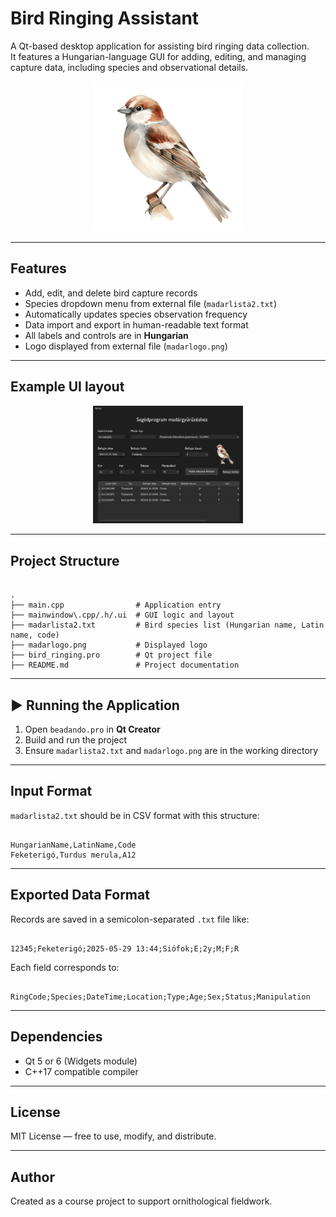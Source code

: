 # Bird Ringing Assistant

A Qt-based desktop application for assisting bird ringing data collection.  
It features a Hungarian-language GUI for adding, editing, and managing capture data, including species and observational details.

<p align="center">
  <img src="madarlogo.png" width="240">
</p>

---

## Features

- Add, edit, and delete bird capture records
- Species dropdown menu from external file (`madarlista2.txt`)
- Automatically updates species observation frequency
- Data import and export in human-readable text format
- All labels and controls are in **Hungarian**
- Logo displayed from external file (`madarlogo.png`)

---
## Example UI layout

<p align="center">
  <img src="ui_example.png" width="240">
</p>

---

## Project Structure

```

.
├── main.cpp                # Application entry
├── mainwindow\.cpp/.h/.ui  # GUI logic and layout
├── madarlista2.txt         # Bird species list (Hungarian name, Latin name, code)
├── madarlogo.png           # Displayed logo
├── bird_ringing.pro        # Qt project file
├── README.md               # Project documentation

```

---

## ▶ Running the Application

1. Open `beadando.pro` in **Qt Creator**
2. Build and run the project
3. Ensure `madarlista2.txt` and `madarlogo.png` are in the working directory

---

## Input Format

`madarlista2.txt` should be in CSV format with this structure:

```

HungarianName,LatinName,Code
Feketerigó,Turdus merula,A12

```

---

## Exported Data Format

Records are saved in a semicolon-separated `.txt` file like:

```

12345;Feketerigó;2025-05-29 13:44;Siófok;E;2y;M;F;R

```

Each field corresponds to:
```

RingCode;Species;DateTime;Location;Type;Age;Sex;Status;Manipulation

```

---

## Dependencies

- Qt 5 or 6 (Widgets module)
- C++17 compatible compiler

---

## License

MIT License — free to use, modify, and distribute.

---

## Author

Created as a course project to support ornithological fieldwork.

```
